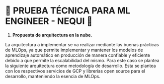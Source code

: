 # 💜 **PRUEBA TÉCNICA PARA ML ENGINEER - NEQUI** 💜

1. **Propuesta de arquitectura en la nube.**

La arquitectura a implementar se va realizar mediante las buenas prácticas de MLOps, ya que permite implementar y mantener los modelos de aprendizaje automático en producción de manera confiable y eficiente debido a que permite la escalabilidad del mismo. Para este caso se plantea la siguiente arquitectura como metodología de desarrollo. Esta se plantea con los respectivos servicios de GCP y librerías open source para el desarrollo, manteniendo la esencia de MLOps.

